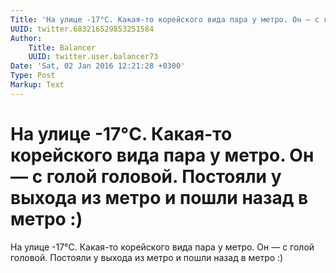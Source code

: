 ```yaml
---
Title: 'На улице -17°C. Какая-то корейского вида пара у метро. Он — с голой головой. Постояли у выхода из метро и пошли назад в метро :)'
UUID: twitter.683216529853251584
Author:
    Title: Balancer
    UUID: twitter.user.balancer73
Date: 'Sat, 02 Jan 2016 12:21:28 +0300'
Type: Post
Markup: Text
---
```


# На улице -17°C. Какая-то корейского вида пара у метро. Он — с голой головой. Постояли у выхода из метро и пошли назад в метро :)

На улице -17°C. Какая-то корейского вида пара у метро. Он —
с голой головой. Постояли у выхода из метро и пошли назад в
метро :)